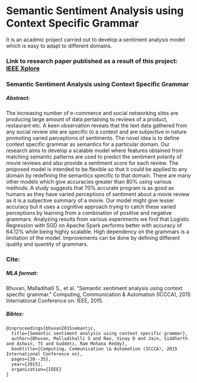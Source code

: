 # Semantic Sentiment Analysis using Context Specific Grammar
It is an acadmic project carried out to develop a sentiment analysis model which is easy to adapt to different domains.

### Link to research paper published as a result of this project: [IEEE Xplore](http://ieeexplore.ieee.org/abstract/document/7148366/)
### Semantic Sentiment Analysis using Context Specific Grammar
##### Abstract:
The increasing number of e-commerce and social networking sites are producing large amount of data pertaining to reviews of a product, restaurant etc. A keen observation reveals that the text data gathered from any social review site are specific to a context and are subjective in nature promoting varied perceptions of sentiments. The novel idea is to define context specific grammar as semantics for a particular domain. Our research aims to develop a scalable model where features obtained from matching semantic patterns are used to predict the sentiment polarity of movie reviews and also provide a sentiment score for each review. The proposed model is intended to be flexible so that it could be applied to any domain by redefining the semantics specific to that domain. There are many other models which give accuracies greater than 80% using various methods. A study suggests that 70% accurate program is as good as humans as they have varied perceptions of sentiment about a movie review as it is a subjective summary of a movie. Our model might give lesser accuracy but it uses a cognitive approach trying to catch these varied perceptions by learning from a combination of positive and negative grammars. Analyzing results from various experiments we find that Logistic Regression with SGD on Apache Spark performs better with accuracy of 64.12% while being highly scalable. High dependency on the grammars is a limitation of the model. Improvements can be done by defining different quality and quantity of grammars.

### Cite:

##### MLA format:
Bhuvan, Malladihalli S., et al. "Semantic sentiment analysis using context specific grammar." Computing, Communication & Automation (ICCCA), 2015 International Conference on. IEEE, 2015.

##### Bibtex:
```
@inproceedings{bhuvan2015semantic,
  title={Semantic sentiment analysis using context specific grammar},
  author={Bhuvan, Malladihalli S and Rao, Vinay D and Jain, Siddharth and Ashwin, TS and Guddeti, Ram Mohana Reddy},
  booktitle={Computing, Communication \& Automation (ICCCA), 2015 International Conference on},
  pages={28--35},
  year={2015},
  organization={IEEE}
}
```
